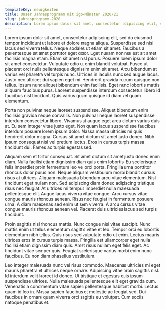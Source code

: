 ```yaml
---
templateKey: neuigkeiten
title: Unser Jahresprogramm mit igo-Münster 2020/21
slug: jahresprogramm-2020
description: Lorem ipsum dolor sit amet, consectetur adipiscing elit, sed do eiusmod tempor incididunt ut labore et dolore magna aliqua. Suspendisse sed nisi lacus sed viverra tellus. Neque sodales ut etiam sit amet. Faucibus a pellentesque sit amet porttitor eget dolor. Eget nullam non nisi est sit amet facilisis magna etiam. Etiam sit amet nisl purus.
---
```


Lorem ipsum dolor sit amet, consectetur adipiscing elit, sed do eiusmod tempor incididunt ut labore et dolore magna aliqua. Suspendisse sed nisi lacus sed viverra tellus. Neque sodales ut etiam sit amet. Faucibus a pellentesque sit amet porttitor eget dolor. Eget nullam non nisi est sit amet facilisis magna etiam. Etiam sit amet nisl purus. Posuere lorem ipsum dolor sit amet consectetur. Vulputate odio ut enim blandit volutpat. Fusce ut placerat orci nulla pellentesque dignissim enim sit amet. Arcu bibendum at varius vel pharetra vel turpis nunc. Ultrices in iaculis nunc sed augue lacus. Justo nec ultrices dui sapien eget mi. Hendrerit gravida rutrum quisque non tellus. Ipsum nunc aliquet bibendum enim facilisis. Eget nunc lobortis mattis aliquam faucibus purus. Laoreet suspendisse interdum consectetur libero id faucibus nisl tincidunt. Quis varius quam quisque id diam vel quam elementum.

Porta non pulvinar neque laoreet suspendisse. Aliquet bibendum enim facilisis gravida neque convallis. Non pulvinar neque laoreet suspendisse interdum consectetur libero. Vivamus at augue eget arcu dictum varius duis at. Eu sem integer vitae justo eget. Non quam lacus suspendisse faucibus interdum posuere lorem ipsum dolor. Massa massa ultricies mi quis hendrerit dolor magna. Cursus sit amet dictum sit amet justo donec. Nibh ipsum consequat nisl vel pretium lectus. Eros in cursus turpis massa tincidunt dui. Fames ac turpis egestas sed.

Aliquam sem et tortor consequat. Sit amet dictum sit amet justo donec enim diam. Nulla facilisi etiam dignissim diam quis enim lobortis. Eu scelerisque felis imperdiet proin fermentum leo vel orci porta. Fringilla urna porttitor rhoncus dolor purus non. Neque aliquam vestibulum morbi blandit cursus risus at ultrices. Aliquam malesuada bibendum arcu vitae elementum. Nisl tincidunt eget nullam non. Sed adipiscing diam donec adipiscing tristique risus nec feugiat. At ultrices mi tempus imperdiet nulla malesuada pellentesque elit. Augue lacus viverra vitae congue. Arcu cursus vitae congue mauris rhoncus aenean. Risus nec feugiat in fermentum posuere urna. A diam maecenas sed enim ut sem viverra. A arcu cursus vitae congue mauris rhoncus aenean vel. Placerat duis ultricies lacus sed turpis tincidunt.

Proin sagittis nisl rhoncus mattis. Nunc congue nisi vitae suscipit. Nunc mattis enim ut tellus elementum sagittis vitae et leo. Tempor orci eu lobortis elementum nibh tellus. Quis risus sed vulputate odio ut enim. Lectus mauris ultrices eros in cursus turpis massa. Fringilla est ullamcorper eget nulla facilisi etiam dignissim diam quis. Amet risus nullam eget felis eget. Ac tincidunt vitae semper quis. Feugiat scelerisque varius morbi enim nunc faucibus. Eu non diam phasellus vestibulum.

Leo integer malesuada nunc vel risus commodo. Maecenas ultricies mi eget mauris pharetra et ultrices neque ornare. Adipiscing vitae proin sagittis nisl. Id interdum velit laoreet id donec. Ut tristique et egestas quis ipsum suspendisse ultrices. Nulla malesuada pellentesque elit eget gravida cum. Venenatis a condimentum vitae sapien pellentesque habitant morbi. Lectus quam id leo in. Massa sapien faucibus et molestie ac feugiat sed. Dui faucibus in ornare quam viverra orci sagittis eu volutpat. Cum sociis natoque penatibus et.
